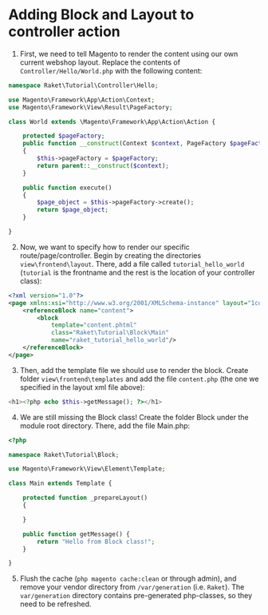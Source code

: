 # Adding Block and Layout to controller action

1) First, we need to tell Magento to render the content using our own current webshop layout. Replace the contents of `Controller/Hello/World.php` with the following content:

```php
namespace Raket\Tutorial\Controller\Hello;

use Magento\Framework\App\Action\Context;
use Magento\Framework\View\Result\PageFactory;

class World extends \Magento\Framework\App\Action\Action {

    protected $pageFactory;
    public function __construct(Context $context, PageFactory $pageFactory)
    {
        $this->pageFactory = $pageFactory;
        return parent::__construct($context);
    }

    public function execute()
    {
        $page_object = $this->pageFactory->create();
        return $page_object;
    }

}
```

2) Now, we want to specify how to render our specific route/page/controller. Begin by creating the directories `view\frontend\layout`. There, add a file called `tutorial_hello_world` (`tutorial` is the frontname and the rest is the location of your controller class):
```xml
<?xml version="1.0"?>
<page xmlns:xsi="http://www.w3.org/2001/XMLSchema-instance" layout="1column" xsi:noNamespaceSchemaLocation="urn:magento:framework:View/Layout/etc/page_configuration.xsd">
    <referenceBlock name="content">
        <block
            template="content.phtml"
            class="Raket\Tutorial\Block\Main"
            name="raket_tutorial_hello_world"/>
    </referenceBlock>
</page>
```

3) Then, add the template file we should use to render the block. Create folder `view\frontend\templates` and add the file `content.php` (the one we specified in the layout xml file above):
```php
<h1><?php echo $this->getMessage(); ?></h1>
```

4) We are still missing the Block class! Create the folder Block under the module root directory. There, add the file Main.php:
```php
<?php

namespace Raket\Tutorial\Block;

use Magento\Framework\View\Element\Template;

class Main extends Template {

    protected function _prepareLayout()
    {

    }

    public function getMessage() {
        return "Hello from Block class!";
    }

}
```

5) Flush the cache (`php magento cache:clean` or through admin), and remove your vendor directory from `/var/generation` (i.e. `Raket`). The `var/generation` directory contains pre-generated php-classes, so they need to be refreshed. 
